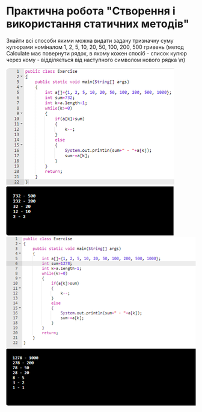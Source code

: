 # Практична робота "Створення і використання статичних методів"
Знайти всі способи якими можна видати задану тризначну суму купюрами номіналом 1, 2, 5, 10, 20, 50, 100, 200, 500 гривень (метод Calculate має повернути рядок, в якому кожен спосіб - список купюр через кому - відділяється від наступного символом нового рядка \n)

<img src="https://github.com/ppc-ntu-khpi/34---static-methods-MALEKYLA/blob/master/%D0%A1%D0%BA%D1%80%D0%B8%D1%88%D0%BD%D0%BE%D1%82%D1%8B/1.png"/>
<img src="https://github.com/ppc-ntu-khpi/34---static-methods-MALEKYLA/blob/master/%D0%A1%D0%BA%D1%80%D0%B8%D1%88%D0%BD%D0%BE%D1%82%D1%8B/2.png"/>
